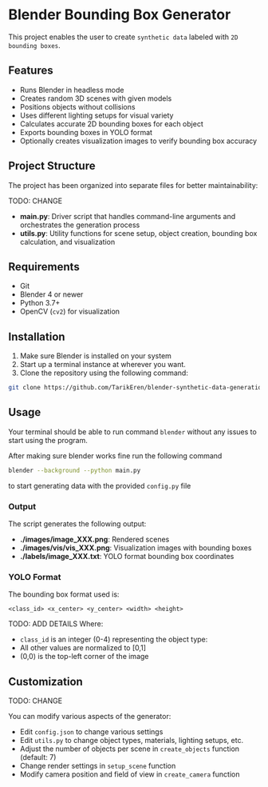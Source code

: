 # Blender Bounding Box Generator

This project enables the user to create `synthetic data` labeled with `2D bounding boxes`.

## Features

- Runs Blender in headless mode
- Creates random 3D scenes with given models
- Positions objects without collisions
- Uses different lighting setups for visual variety
- Calculates accurate 2D bounding boxes for each object
- Exports bounding boxes in YOLO format
- Optionally creates visualization images to verify bounding box accuracy

## Project Structure

The project has been organized into separate files for better maintainability:

TODO: CHANGE
- **main.py**: Driver script that handles command-line arguments and orchestrates the generation process
- **utils.py**: Utility functions for scene setup, object creation, bounding box calculation, and visualization

## Requirements

- Git
- Blender 4 or newer
- Python 3.7+
- OpenCV (`cv2`) for visualization

## Installation

1. Make sure Blender is installed on your system
2. Start up a terminal instance at wherever you want.
3. Clone the repository using the following command:
```bash
git clone https://github.com/TarikEren/blender-synthetic-data-generation.git
```

## Usage
Your terminal should be able to run command `blender` without any issues to start using the program.

After making sure blender works fine run the following command

```bash
blender --background --python main.py
```

to start generating data with the provided `config.py` file

### Output

The script generates the following output:

- **./images/image_XXX.png**: Rendered scenes
- **./images/vis/vis_XXX.png**: Visualization images with bounding boxes
- **./labels/image_XXX.txt**: YOLO format bounding box coordinates

### YOLO Format

The bounding box format used is:
```
<class_id> <x_center> <y_center> <width> <height>
```

TODO: ADD DETAILS
Where:
- `class_id` is an integer (0-4) representing the object type:
- All other values are normalized to [0,1]
- (0,0) is the top-left corner of the image

## Customization

TODO: CHANGE

You can modify various aspects of the generator:

- Edit `config.json` to change various settings 
- Edit `utils.py` to change object types, materials, lighting setups, etc.
- Adjust the number of objects per scene in `create_objects` function (default: 7)
- Change render settings in `setup_scene` function
- Modify camera position and field of view in `create_camera` function 